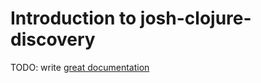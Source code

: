 # Introduction to josh-clojure-discovery

TODO: write [great documentation](http://jacobian.org/writing/what-to-write/)
